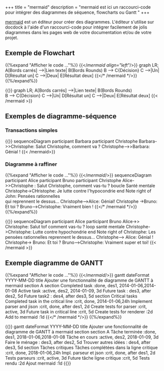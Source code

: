 +++
title = "mermaid"
description = "mermaid est ici un raccourci-code pour intégrer des diagrammes de séquence, flowcharts ou Gantt "
+++

[mermaid](https://knsv.github.io/mermaid/) est un éditeur pour créer des diagrammes. L'éditeur s'utilise sur docdock à l'aide d'un raccourci-code pour intégrer facilement de jolis diagrammes dans les pages web de votre documentation et/ou de votre projet.

## Exemple de Flowchart

{{%expand "Afficher le code ..."%}}
	{{</*mermaid align="left"*/>}}
	graph LR;
		A[Bords carrés] -->|Lien texte| B(Bords Rounds)
    	B --> C{Décision}
    	C -->|Un| D[Résultat un]
    	C -->|Deux| E[Résultat deux]
    {{</* /mermaid */>}}
{{%/expand%}}

{{<mermaid align="left">}}
graph LR;
	A[Bords carrés] -->|Lien texte| B(Bords Rounds)    
	B --> C{Décision}
   C -->|Un| D[Résultat un]
   C -->|Deux| E[Résultat deux]
{{< /mermaid >}}

## Exemples de diagramme-séquence

### Transactions simples
{{<mermaid>}}
sequenceDiagram
    participant Barbara
    participant Christophe
    Barbara->>Christophe: Salut Christophe, comment va ?
    Christophe-->>Barbara: Génial !
{{< /mermaid>}}
### Diagramme à raffiner 

{{%expand "Afficher le code ..."%}}
	{{</*mermaid*/>}}
	sequenceDiagram
	    participant Alice
	    participant Bruno
	    participant Christophe
	    Alice->>Christophe : Salut Christophe, comment vas-tu ?
	    boucle Santé mentale
	        Christophe->CHristophe: Je lutte contre l'hypocondrie
	    end
	    Note right of John: Pensées rationnelles <br/>qui reprennent le dessus...
	    Christophe-->Alice: Génial!
	    Christophe ->Bruno: Et toi ?
	    Bruno-->Christophe: Vraiment bien !
	{{</* /mermaid */>}}
{{%/expand%}}

{{<mermaid>}}
sequenceDiagram
    participant Alice
    participant Bruno
    Alice->> Christophe: Salut tof comment vas-tu ?
    loop santé mentale
        Christophe->Christophe: Lutte contre hypochondrie
    end
    Note right of Christophe: Les pensées rationnelles reprennent le dessus...
    Christophe--> Alice: Génial !
    Christophe-> Bruno: Et toi ?
    Bruno-->Christophe: Vraiment super et toi!
{{< /mermaid >}}



## Exemple diagramme de GANTT
{{%expand "Afficher le code ..."%}}
	{{</*mermaid*/>}}
	gantt
	        dateFormat  YYYY-MM-DD
	        title Ajouter une fonctionnalité de diagramme de GANTT à mermaid
	        section A section
	        Completed task            :done,    des1, 2014-01-06,2014-01-08
	        Active task               :active,  des2, 2014-01-09, 3d
	        Future task               :         des3, after des2, 5d
	        Future task2               :         des4, after des3, 5d
	        section Critical tasks
	        Completed task in the critical line :crit, done, 2014-01-06,24h
	        Implement parser and jison          :crit, done, after des1, 2d
	        Create tests for parser             :crit, active, 3d
	        Future task in critical line        :crit, 5d
	        Create tests for renderer           :2d
	        Add to mermaid                      :1d
	{{</* /mermaid */>}}
{{%/expand%}}

{{<mermaid>}}
gantt
        dateFormat  YYYY-MM-DD
        title Ajouter une fonctionnalité de diagramme de GANTT à mermaid
        section section A
        Tâche terminée            :done,    des1, 2018-01-06,2018-01-08
        Tâche en cours               :active,  des2, 2018-01-09, 3d
        Faire le ménage               :         des3, after des2, 5d
        Trouver autres idées               :         des4, after des3, 5d
        section Tâches critiques
        Tâches complétées dans la ligne critique :crit, done, 2018-01-06,24h
        Impl. parseur et json          :crit, done, after des1, 2d
        Tests parseurs             :crit, active, 3d
        Future tâche ligne critique          :crit, 5d
        Tests rendu            :2d
        Ajout mermaid                      :1d
{{</mermaid>}}




